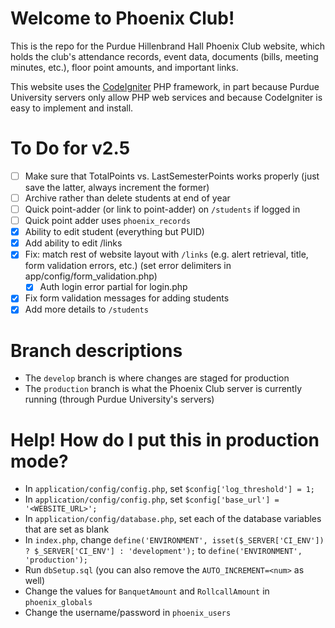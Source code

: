 # Welcome to Phoenix Club!
This is the repo for the Purdue Hillenbrand Hall Phoenix Club website, which holds the club's attendance records, event data, documents (bills, meeting minutes, etc.), floor point amounts, and important links.

This website uses the [CodeIgniter](https://codeigniter.com/) PHP framework, in part because Purdue University servers only allow PHP web services and because CodeIgniter is easy to implement and install.

# To Do for v2.5
- [ ] Make sure that TotalPoints vs. LastSemesterPoints works properly (just save the latter, always increment the former)
- [ ] Archive rather than delete students at end of year
- [ ] Quick point-adder (or link to point-adder) on `/students` if logged in
- [ ] Quick point adder uses `phoenix_records`
- [X] Ability to edit student (everything but PUID)
- [x] Add ability to edit /links
- [X] Fix: match rest of website layout with `/links` (e.g. alert retrieval, title, form validation errors, etc.) (set error delimiters in app/config/form_validation.php)
	- [X] Auth login error partial for login.php
- [X] Fix form validation messages for adding students
- [X] Add more details to `/students`

# Branch descriptions
- The `develop` branch is where changes are staged for production
- The `production` branch is what the Phoenix Club server is currently running (through Purdue University's servers)

# Help! How do I put this in production mode?
- In `application/config/config.php`, set `$config['log_threshold'] = 1;`
- In `application/config/config.php`, set `$config['base_url'] = '<WEBSITE_URL>';`
- In `application/config/database.php`, set each of the database variables that are set as blank
- In `index.php`, change `define('ENVIRONMENT', isset($_SERVER['CI_ENV']) ? $_SERVER['CI_ENV'] : 'development');` to `define('ENVIRONMENT', 'production');`
- Run `dbSetup.sql` (you can also remove the `AUTO_INCREMENT=<num>` as well)
- Change the values for `BanquetAmount` and `RollcallAmount` in `phoenix_globals`
- Change the username/password in `phoenix_users`
